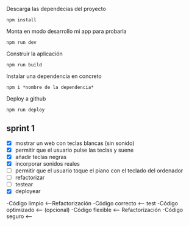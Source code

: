 Descarga las dependecias del proyecto
```
npm install
```

Monta en modo desarrollo mi app para probarla
```
npm run dev
```

Construir la aplicación
```
npm run build
```

Instalar una dependencia en concreto
```
npm i *nombre de la dependencia*
```

Deploy a github
```
npm run deploy
```


## sprint 1
- [x] mostrar un web con teclas blancas (sin sonido)
- [x] permitir que el usuario pulse las teclas y suene
- [x] añadir teclas negras
- [x] incorporar sonidos reales
- [ ] permitir que el usuario toque el piano con el teclado del ordenador
- [ ] refactorizar 
- [ ] testear
- [x] deployear

-Código limpio <--Refactorización
-Código correcto <-- test
-Código optimizado <-- (opcional)
-Código flexible <-- Refactorización 
-Código seguro <-- 